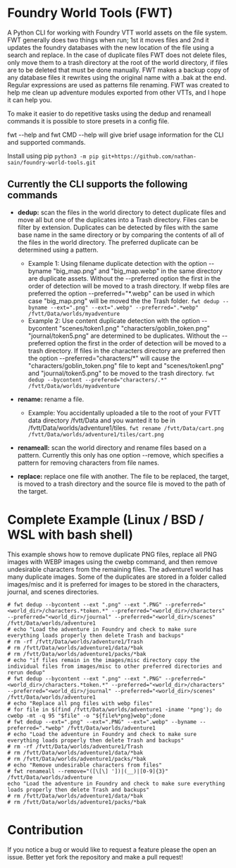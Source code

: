 # Foundry World Tools (FWT)

A Python CLI for working with Foundry VTT world assets on the file system. FWT generally does two things when run; 1st it moves files and 2nd it updates the foundry databases with the new location of the file using a search and replace. In the case of duplicate files FWT does not delete files, only move them to a trash directory at the root of the world directory, if files are to be deleted that must be done manually. FWT makes a backup copy of any database files it rewrites using the original name with a .bak at the end. Regular expressions are used as patterns file renaming. FWT was created to help me clean up adventure modules exported from other VTTs, and I hope it can help you.

To make it easier to do repetitive tasks using the dedup and renameall commands it is possible to store presets in a config file.

fwt --help and fwt CMD --help will give brief usage information for the CLI and supported commands.

Install using pip `python3 -m pip git+https://github.com/nathan-sain/foundry-world-tools.git`

## Currently the CLI supports the following commands

* **dedup:** scan the files in the world directory to detect duplicate files and move all but one of the duplicates into a Trash directory. Files can be filter by extension. Duplicates can be detected by files with the same base name in the same directory or by comparing the contents of all of the files in the world directory. The preferred duplicate can be determined using a pattern. 
    * Example 1: Using filename duplicate detection with the option --byname "big_map.png" and "big_map.webp" in the same directory are duplicate assets. Without the --preferred option the first in the order of detection will be moved to a trash directory. If webp files are preferred the option --preferred="*.webp" can be used in which case "big_map.png" will be moved the the Trash folder. `fwt dedup --byname --ext=".png" --ext=".webp" --preferred=".*webp" /fvtt/Data/worlds/myadventure` 
    * Example 2: Use content duplicate detection with the option --bycontent "scenes/token1.png" "characters/goblin_token.png" "journal/token5.png" are determined to be duplicates. Without the --preferred option the first in the order of detection will be moved to a trash directory. If files in the characters directory are preferred then the option --preferred="characters/*" will cause the "characters/goblin_token.png" file to kept and "scenes/token1.png" and "journal/token5.png" to be moved to the trash directory. `fwt dedup --bycontent --prefered="characters/.*" /fvtt/Data/worlds/myadventure`

* **rename:** rename a file.
    * Example: You accidentally uploaded a tile to the root of your FVTT data directory /fvtt/Data and you wanted it to be in /fvtt/Data/worlds/adventure1/tiles. `fwt rename /fvtt/Data/cart.png /fvtt/Data/worlds/adventure1/tiles/cart.png`

* **renameall:** scan the world directory and rename files based on a pattern. Currently this only has one option --remove, which specifies a pattern for removing characters from file names.

* **replace:** replace one file with another. The file to be replaced, the target, is moved to a trash directory and the source file is moved to the path of the target.

# Complete Example (Linux / BSD / WSL with bash shell)
This example shows how to remove duplicate PNG files, replace all PNG images with WEBP images using the cwebp command, and then remove undesirable characters from the remaining files. The adventure1 world has many duplicate images. Some of the duplicates are stored in a folder called images/misc and it is preferred for images to be stored in the characters, journal, and scenes directories.

```
# fwt dedup --bycontent --ext ".png" --ext ".PNG" --preferred="<world_dir>/characters.*token.*" --preferred="<world_dir>/characters" --preferred="<world_dir>/journal" --preferred="<world_dir>/scenes" /fvtt/Data/worlds/adventure1 
# echo "Load the adventure in Foundry and check to make sure everything loads properly then delete Trash and backups"
# rm -rf /fvtt/Data/worlds/adventure1/Trash
# rm /fvtt/Data/worlds/adventure1/data/*bak
# rm /fvtt/Data/worlds/adventure1/packs/*bak
# echo "if files remain in the images/misc directory copy the individual files from images/misc to other preferred directories and rerun dedup"
# fwt dedup --bycontent --ext ".png" --ext ".PNG" --preferred="<world_dir>/characters.*token.*" --preferred="<world_dir>/characters" --preferred="<world_dir>/journal" --preferred="<world_dir>/scenes" /fvtt/Data/worlds/adventure1
# echo "Replace all png files with webp files"
# for file in $(find /fvtt/Data/worlds/adventure1 -iname '*png'); do cwebp -mt -q 95 "$file" -o "${file%*png}webp";done
# fwt dedup --ext=".png" --ext=".PNG" --ext=".webp" --byname --preferred=".*webp" /fvtt/Data/worlds/adventure1
# echo "Load the adventure in Foundry and check to make sure everything loads properly then delete Trash and backups"
# rm -rf /fvtt/Data/worlds/adventure1/Trash
# rm /fvtt/Data/worlds/adventure1/data/*bak
# rm /fvtt/Data/worlds/adventure1/packs/*bak
# echo "Remove undesirable characters from files"
# fwt renameall --remove="([\[\] '])|(__)|[0-9]{3}" /fvtt/Data/worlds/adventure
echo "Load the adventure in Foundry and check to make sure everything loads properly then delete Trash and backups"
# rm /fvtt/Data/worlds/adventure1/data/*bak
# rm /fvtt/Data/worlds/adventure1/packs/*bak
```

# Contribution

If you notice a bug or would like to request a feature please the open an issue. Better yet fork the repository and make a pull request!